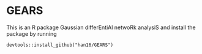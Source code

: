 # GEARS

This is an R package Gaussian differEntiAl netwoRk analysiS and install the package by running

`
devtools::install_github("han16/GEARS")
`

